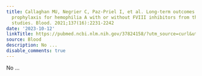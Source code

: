 ```yaml
---
title: Callaghan MU, Negrier C, Paz-Priel I, et al. Long-term outcomes with emicizumab
  prophylaxis for hemophilia A with or without FVIII inhibitors from the HAVEN 1-4
  studies. Blood. 2021;137(16):2231-2242
date: '2023-10-12'
linkTitle: https://pubmed.ncbi.nlm.nih.gov/37824158/?utm_source=curl&utm_medium=rss&utm_campaign=journals&utm_content=7603509&fc=None&ff=20231012180716&v=2.17.9.post6+86293ac
source: Blood
description: No ...
disable_comments: true
---
```

No ...